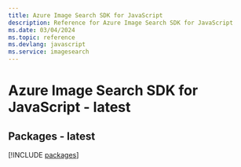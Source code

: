 ```yaml
---
title: Azure Image Search SDK for JavaScript
description: Reference for Azure Image Search SDK for JavaScript
ms.date: 03/04/2024
ms.topic: reference
ms.devlang: javascript
ms.service: imagesearch
---
```

# Azure Image Search SDK for JavaScript - latest
## Packages - latest
[!INCLUDE [packages](image-search-index.md)]
